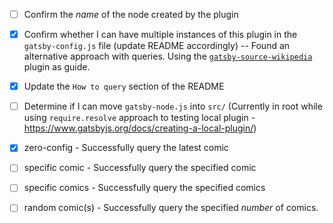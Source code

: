 - [ ] Confirm the _name_ of the node created by the plugin
- [x] Confirm whether I can have multiple instances of this plugin in the `gatsby-config.js` file (update README accordingly)
    -- Found an alternative approach with queries. Using the [`gatsby-source-wikipedia`](https://github.com/gatsbyjs/gatsby/tree/817a6c14543c73ea8f56c9f93d401b03adb44e9d/packages/gatsby-source-wikipedia) plugin as guide.
- [x] Update the `How to query` section of the README
- [ ] Determine if I can move `gatsby-node.js` into `src/` (Currently in root while using `require.resolve` approach to testing local plugin - https://www.gatsbyjs.org/docs/creating-a-local-plugin/)

- [x] zero-config - Successfully query the latest comic
- [ ] specific comic - Successfully query the specified comic
- [ ] specific comics - Successfully query the specified comics
- [ ] random comic(s) - Successfully query the specified _number_ of comics.

